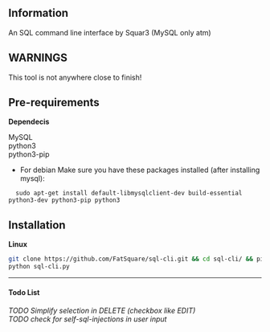 <h2>Information</h2>
An SQL command line interface by Squar3 (MySQL only atm)<br>


<h2>WARNINGS</h2>

This tool is not anywhere close to finish!<br> 
  
<h2>Pre-requirements</h2>

**Dependecis**

MySQL <br>
python3 <br>
python3-pip

+ For debian Make sure you have these packages installed (after installing mysql): 
```
  sudo apt-get install default-libmysqlclient-dev build-essential python3-dev python3-pip python3
```

<h2>Installation</h2>

**Linux** 

``` bash
git clone https://github.com/FatSquare/sql-cli.git && cd sql-cli/ && pip install -r requirements.txt
python sql-cli.py
```



<hr>

<h4>Todo List</h4>

<h6>
TODO Simplify selection in DELETE (checkbox like EDIT) <br>
TODO check for self-sql-injections in user input  <br>
</h6>
